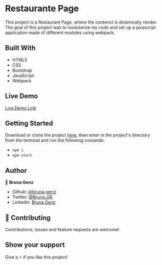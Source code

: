 # Restaurante Page

This project is a Restaurant Page, where the contenct is dinamically render. The goal of this project was to modularize my code and set up a javascript application made of different modules using webpack.

## Built With

- HTML5 
- CSS
- Bootstrap
- JavaScript
- Webpack

## Live Demo

[Live Demo Link](https://rawcdn.githack.com/bruna-genz/restaurant-page/c1bb64a31b0ef1b3cd526cdb5763871593bcc67d/dist/index.html)

## Getting Started

Download or clone the project [here](https://github.com/bruna-genz/restaurant-page.git), then enter in the project's directory from the terminal and run the following comands:
- `npm i`
- `npm start`

## Author

:woman: **Bruna Genz**

- Github: [@bruna-genz](https://github.com/bruna-genz)
- Twitter: [@Bruna_GK](https://twitter.com/Bruna_GK)
- Linkedin: [Bruna Genz](https://www.linkedin.com/in/brunagenz/)

## 🤝 Contributing

Contributions, issues and feature requests are welcome!

## Show your support

Give a ⭐️ if you like this project!
